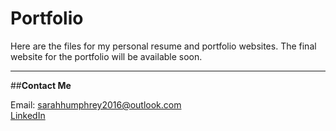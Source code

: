 # Portfolio

Here are the files for my personal resume and portfolio websites. The final website for the portfolio will be available soon.

-----------------------------------

##**Contact Me**

Email: sarahhumphrey2016@outlook.com </br>
[LinkedIn](https://www.linkedin.com/in/sarah-humphrey-data-analyst/)
